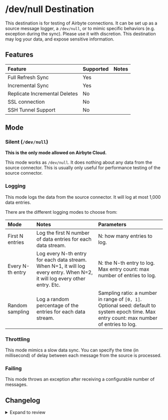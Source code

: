 # /dev/null Destination

This destination is for testing of Airbyte connections. It can be set up as a source message logger, a `/dev/null`, or to mimic specific behaviors (e.g. exception during the sync). Please use it with discretion. This destination may log your data, and expose sensitive information.

## Features

| Feature                       | Supported | Notes |
| :---------------------------- | :-------- | :---- |
| Full Refresh Sync             | Yes       |       |
| Incremental Sync              | Yes       |       |
| Replicate Incremental Deletes | No        |       |
| SSL connection                | No        |       |
| SSH Tunnel Support            | No        |       |

## Mode

### Silent (`/dev/null`)

**This is the only mode allowed on Airbyte Cloud.**

This mode works as `/dev/null`. It does nothing about any data from the source connector. This is usually only useful for performance testing of the source connector.

### Logging

This mode logs the data from the source connector. It will log at most 1,000 data entries.

There are the different logging modes to choose from:

| Mode             | Notes                                                                                                                       | Parameters                                                                                                                                 |
| :--------------- | :-------------------------------------------------------------------------------------------------------------------------- | :----------------------------------------------------------------------------------------------------------------------------------------- |
| First N entries  | Log the first N number of data entries for each data stream.                                                                | N: how many entries to log.                                                                                                                |
| Every N-th entry | Log every N-th entry for each data stream. When N=1, it will log every entry. When N=2, it will log every other entry. Etc. | N: the N-th entry to log. Max entry count: max number of entries to log.                                                                   |
| Random sampling  | Log a random percentage of the entries for each data stream.                                                                | Sampling ratio: a number in range of `[0, 1]`. Optional seed: default to system epoch time. Max entry count: max number of entries to log. |

### Throttling

This mode mimics a slow data sync. You can specify the time (in millisecond) of delay between each message from the source is processed.

### Failing

This mode throws an exception after receiving a configurable number of messages.

## Changelog

<details>
  <summary>Expand to review</summary>

The OSS and Cloud variants have the same version number starting from version `0.2.2`.

| Version     | Date       | Pull Request                                             | Subject                                                                                      |
|:------------|:-----------|:---------------------------------------------------------|:---------------------------------------------------------------------------------------------|
| 0.7.23      | 2025-05-09 | [59766](https://github.com/airbytehq/airbyte/pull/59766) | Test publishing in new flow.                                                                 |
| 0.7.22      | 2025-05-09 | [59759](https://github.com/airbytehq/airbyte/pull/59759) | Migrate to new flow.                                                                         |
| 0.7.21      | 2025-05-07 | [59710](https://github.com/airbytehq/airbyte/pull/59710) | CDK: bugfixes                                                                                |
| 0.7.20      | 2025-03-21 | [55906](https://github.com/airbytehq/airbyte/pull/55906) | CDK: Pass DestinationRecordRaw around instead of DestinationRecordAirbyteValue               |
| 0.7.19      | 2025-03-13 | [55737](https://github.com/airbytehq/airbyte/pull/55737) | CDK: Pass DestinationRecordRaw around instead of DestinationRecordAirbyteValue               |
| 0.7.18      | 2025-02-25 | [54179](https://github.com/airbytehq/airbyte/pull/54179) | Use new CDK interface; perf improvements, skip initial staging                               |
| 0.7.17      | 2025-01-24 | [51600](https://github.com/airbytehq/airbyte/pull/51600) | Internal refactor                                                                            |
| 0.7.16      | 2024-12-19 | [52076](https://github.com/airbytehq/airbyte/pull/52076) | Test improvements                                                                            |
| 0.7.15      | 2024-12-19 | [49899](https://github.com/airbytehq/airbyte/pull/49931) | Non-functional CDK changes                                                                   |
| 0.7.14      | 2024-12-20 | [49974](https://github.com/airbytehq/airbyte/pull/49974) | Non-functional CDK changes                                                                   |
| 0.7.13      | 2024-12-18 | [49899](https://github.com/airbytehq/airbyte/pull/49899) | Use a base image: airbyte/java-connector-base:1.0.0                                          |
| 0.7.12      | 2024-12-04 | [48794](https://github.com/airbytehq/airbyte/pull/48794) | Promoting release candidate 0.7.12-rc.2 to a main version.                                   |
| 0.7.12-rc.2 | 2024-11-26 | [48693](https://github.com/airbytehq/airbyte/pull/48693) | Update for testing progressive rollout                                                       |
| 0.7.12-rc.1 | 2024-11-25 | [48693](https://github.com/airbytehq/airbyte/pull/48693) | Update for testing progressive rollout                                                       |
| 0.7.11      | 2024-11-18 | [48468](https://github.com/airbytehq/airbyte/pull/48468) | Implement File CDk                                                                           |
| 0.7.10      | 2024-11-08 | [48429](https://github.com/airbytehq/airbyte/pull/48429) | Bugfix: correctly handle state ID field                                                      |
| 0.7.9       | 2024-11-07 | [48417](https://github.com/airbytehq/airbyte/pull/48417) | Only pass through the state ID field, not all additional properties                          |
| 0.7.8       | 2024-11-07 | [48416](https://github.com/airbytehq/airbyte/pull/48416) | Bugfix: global state correclty sends additional properties                                   |
| 0.7.7       | 2024-10-17 | [46692](https://github.com/airbytehq/airbyte/pull/46692) | Internal code changes                                                                        |
| 0.7.6       | 2024-10-08 | [46683](https://github.com/airbytehq/airbyte/pull/46683) | Bugfix: pick up checkpoint safety check fix                                                  |
| 0.7.5       | 2024-10-08 | [46683](https://github.com/airbytehq/airbyte/pull/46683) | Bugfix: checkpoints in order, all checkpoints processed before shutdown                      |
| 0.7.4       | 2024-10-08 | [46650](https://github.com/airbytehq/airbyte/pull/46650) | Internal code changes                                                                        |
| 0.7.3       | 2024-10-01 | [46559](https://github.com/airbytehq/airbyte/pull/46559) | From load CDK: async improvements, stream incomplete, additionalProperties on state messages |
| 0.7.2       | 2024-10-01 | [45929](https://github.com/airbytehq/airbyte/pull/45929) | Internal code changes                                                                        |
| 0.7.1       | 2024-09-30 | [46276](https://github.com/airbytehq/airbyte/pull/46276) | Upgrade to latest bulk CDK                                                                   |
| 0.7.0       | 2024-09-20 | [45704](https://github.com/airbytehq/airbyte/pull/45704) |                                                                                              |
| 0.6.1       | 2024-09-20 | [45715](https://github.com/airbytehq/airbyte/pull/45715) | add destination to cloud registry                                                            |
| 0.6.0       | 2024-09-18 | [45651](https://github.com/airbytehq/airbyte/pull/45651) | merge destination-e2e(OSS) and destination-dev-null(cloud)                                   |
| 0.5.0       | 2024-09-18 | [45650](https://github.com/airbytehq/airbyte/pull/45650) | upgrade cdk                                                                                  |
| 0.4.1       | 2024-09-18 | [45649](https://github.com/airbytehq/airbyte/pull/45649) | convert test code to kotlin                                                                  |
| 0.4.0       | 2024-09-18 | [45648](https://github.com/airbytehq/airbyte/pull/45648) | convert production code to kotlin                                                            |
| 0.3.6       | 2024-05-09 | [38097](https://github.com/airbytehq/airbyte/pull/38097) | Support dedup                                                                                |
| 0.3.5       | 2024-04-29 | [37366](https://github.com/airbytehq/airbyte/pull/37366) | Support refreshes                                                                            |
| 0.3.4       | 2024-04-16 | [37366](https://github.com/airbytehq/airbyte/pull/37366) | Fix NPE                                                                                      |
| 0.3.3       | 2024-04-16 | [37366](https://github.com/airbytehq/airbyte/pull/37366) | Fix Log trace messages                                                                       |
| 0.3.2       | 2024-02-14 | [36812](https://github.com/airbytehq/airbyte/pull/36812) | Log trace messages                                                                           |
| 0.3.1       | 2024-02-14 | [35278](https://github.com/airbytehq/airbyte/pull/35278) | Adopt CDK 0.20.6                                                                             |
| 0.3.0       | 2023-05-08 | [25776](https://github.com/airbytehq/airbyte/pull/25776) | Standardize spec and change property field to non-keyword                                    |
| 0.2.4       | 2022-06-17 | [13864](https://github.com/airbytehq/airbyte/pull/13864) | Updated stacktrace format for any trace message errors                                       |
| 0.2.3       | 2022-02-14 | [10256](https://github.com/airbytehq/airbyte/pull/10256) | Add `-XX:+ExitOnOutOfMemoryError` JVM option                                                 |
| 0.2.2       | 2022-01-29 | [\#9745](https://github.com/airbytehq/airbyte/pull/9745) | Integrate with Sentry.                                                                       |
| 0.2.1       | 2021-12-19 | [\#8824](https://github.com/airbytehq/airbyte/pull/8905) | Fix documentation URL.                                                                       |
| 0.2.0       | 2021-12-16 | [\#8824](https://github.com/airbytehq/airbyte/pull/8824) | Add multiple logging modes.                                                                  |
| 0.1.0       | 2021-05-25 | [\#3290](https://github.com/airbytehq/airbyte/pull/3290) | Create initial version.                                                                      |

</details>
